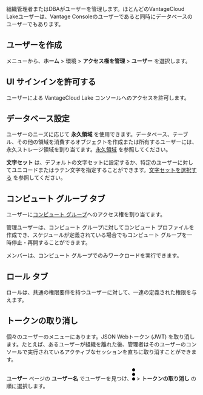 組織管理者またはDBAがユーザーを管理します。ほとんどのVantageCloud Lakeユーザーは、Vantage Consoleのユーザーであると同時にデータベースのユーザーでもあります。

## ユーザーを作成


メニューから、**ホーム** > 環境 > **アクセス権を管理** > **ユーザー** を選択します。

## UI サインインを許可する


ユーザーによる VantageCloud Lake コンソールへのアクセスを許可します。

## データベース設定


ユーザーのニーズに応じて **永久領域** を使用できます。データベース、テーブル、その他の領域を消費するオブジェクトを作成または所有するユーザーには、永久ストレージ領域を割り当てます。[永久領域](yvc1731523611301.md) を参照してください。

**文字セット** は、デフォルトの文字セットに設定するか、特定のユーザーに対してユニコードまたはラテン文字を指定することができます。[文字セットを選択する](hnk1731523638342.md) を参照してください。

## コンピュート グループ タブ


ユーザーに[コンピュート グループ](mqu1640280532737.md)へのアクセス権を割り当てます。

管理ユーザーは、コンピュート グループに対してコンピュート プロファイルを作成でき、スケジュールが定義されている場合でもコンピュート グループを一時停止・再開することができます。

メンバーは、コンピュート グループでのみワークロードを実行できます。

## ロール タブ


ロールは、共通の権限要件を持つユーザーに対して、一連の定義された権限を与えます。

## トークンの取り消し


個々のユーザーのメニューにあります。JSON Webトークン (JWT) を取り消します。たとえば、あるユーザーが組織を離れた後、管理者はそのユーザーのコンソールで実行されているアクティブなセッションを直ちに取り消すことができます。

**ユーザー** ページの **ユーザー名** でユーザーを見つけ、![縦三点メニュー](Images/zsz1597101912145.svg) > **トークンの取り消し** の順に選択します。

